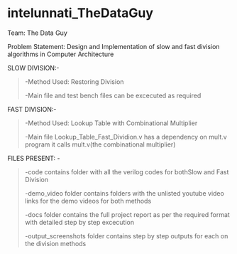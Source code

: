 # intelunnati_TheDataGuy
Team: The Data Guy

Problem Statement: Design and Implementation of slow and fast division algorithms in Computer Architecture




SLOW DIVISION:-
>-Method Used: Restoring Division
>
>-Main file and test bench files can be excecuted as required


FAST DIVISION:-
>-Method Used: Lookup Table with Combinational Multiplier
>
>-Main file Lookup_Table_Fast_Dividion.v has a dependency on mult.v program it calls mult.v(the combinational multiplier)

FILES PRESENT: -
>-code contains folder with all the verilog codes for bothSlow and Fast Division
>
>-demo_video folder contains folders with the unlisted youtube video links for the demo videos for both methods
>
>-docs folder contains the full project report as per the required format with detailed step by step excecution
>
>-output_screenshots folder contains step by step outputs for each on the division methods
